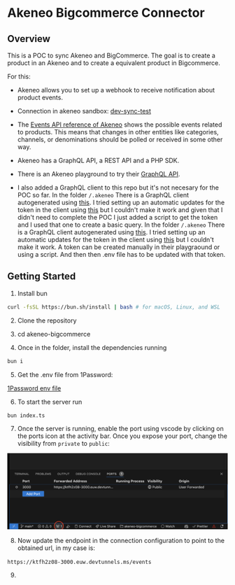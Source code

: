 # Akeneo Bigcommerce Connector


## Overview
This is a POC to sync Akeneo and BigCommerce. The goal is to create a product in an Akeneo  and to create a equivalent product in Bigcommerce.

For this:

- Akeneo allows you to set up a webhook to receive notification about product events.
  
- Connection in akeneo sandbox: [dev-sync-test](https://recharge-dev.cloud.akeneo.com/#/connect/connection-settings)

- The [Events API reference of Akeneo](https://api.akeneo.com/events-reference/events-reference-serenity/products.html#) shows the possible events related to products. This means that changes in other entities like categories, channels, or denominations should be polled or received in some other way.

- Akeneo has a GraphQL API, a REST API and a PHP SDK. 
- There is an Akeneo playground to try their [GraphQL API](https://graphql.sdk.akeneo.cloud/).
- I also added a GraphQL client to this repo but it's not necesary for the POC so far.
In the folder `/.akeneo` There is a GraphQL client autogenerated using [this](https://the-guild.dev/graphql/codegen). I tried setting up an automatic updates for the token in the client using [this](https://commerce.nearform.com/open-source/urql/docs/advanced/authentication/) but I couldn't make it work and given that I didn't need to complete the POC I just added a script to get the token and I used that one to create a basic query.
In the folder `/.akeneo` There is a GraphQL client autogenerated using [this](https://the-guild.dev/graphql/codegen). I tried setting up an automatic updates for the token in the client using [this](https://commerce.nearform.com/open-source/urql/docs/advanced/authentication/) but I couldn't make it work. A token can be created manually in their playgraound or using a script. And then then .env file has to be updated with that token.
  
## Getting Started

1)   Install bun

```bash
curl -fsSL https://bun.sh/install | bash # for macOS, Linux, and WSL
```

2) Clone the repository

3) cd akeneo-bigcommerce

4) Once in the folder, install the dependencies running
```bash
bun i
```
5) Get the .env file from 1Password:

[1Password env file](https://start.1password.com/open/i?a=62FZE7OXTVE3HFUUBRVB4F7W7U&v=etilcrxgjoacnxov7pa3e6v4j4&i=3gtovzxdro34xokw5pnbgu2iky&h=team-rechargecom.1password.eu)

6) To start the server run

```
bun index.ts
```

7) Once the server is running, enable the port using vscode by clicking on the ports icon at the activity bar. Once you expose your port, change the visibility from `private` to `public`:

![](./docs/enable-port-forwarding.png)

8) Now update the endpoint in the connection configuration to point to the obtained url, in my case is:

`https://ktfh2z08-3000.euw.devtunnels.ms/events`

9) 